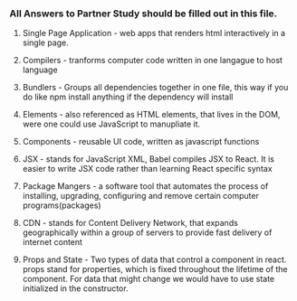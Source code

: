 ### All Answers to Partner Study should be filled out in this file.

1. Single Page Application - web apps that renders html interactively in a single page.

2. Compilers - tranforms computer code written in one langague to host language 

3. Bundlers - Groups all dependencies together in one file, this way if you do like npm install anything if the dependency will install

4. Elements - also referenced as HTML elements, that lives in the DOM, were one could use JavaScript to manupliate it. 

5. Components - reusable UI code, written as javascript functions 

6. JSX - stands for JavaScript XML, Babel compiles JSX to React. It is easier to write JSX code rather than learning React specific syntax

7. Package Mangers - a software tool that automates the process of installing, upgrading, configuring and remove certain computer programs(packages)

8. CDN - stands for Content Delivery Network, that expands geographically within a group of servers to provide fast delivery of internet content

9. Props and State - Two types of data that control a component in react. props stand for properties, which is fixed throughout the lifetime of the component. For data that might change we would have to use state initialized in the constructor.  
